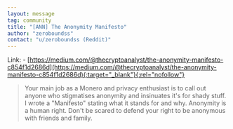 ```yaml
---
layout: message
tag: community
title: "[ANN] The Anonymity Manifesto"
author: "zeroboundss"	
contact: "u/zeroboundss (Reddit)"
---
```


Link: - [https://medium.com/@thecryptoanalyst/the-anonymity-manifesto-c854f1d2686d](https://medium.com/@thecryptoanalyst/the-anonymity-manifesto-c854f1d2686d){:target="_blank"}{:rel="nofollow"}

> Your main job as a Monero and privacy enthusiast is to call out anyone who stigmatises anonymity and insinuates it's for shady stuff. I wrote a "Manifesto" stating what it stands for and why. Anonymity is a human right. Don't be scared to defend your right to be anonymous with friends and family. 
